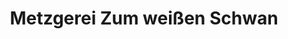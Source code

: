 ---
title: "Metzgerei Zum weißen Schwan"
url: /windischeschenbach/metzgerei-zum-weissen-schwan/
shop: Metzgerei
---